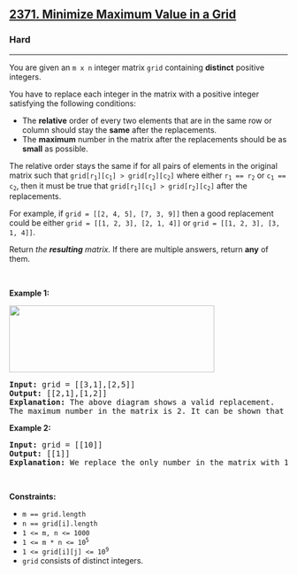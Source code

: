 <h2><a href="https://leetcode.com/problems/minimize-maximum-value-in-a-grid/?envType=weekly-question&envId=2024-11-22">2371. Minimize Maximum Value in a Grid</a></h2><h3>Hard</h3><hr><p>You are given an <code>m x n</code> integer matrix <code>grid</code> containing <strong>distinct</strong> positive integers.</p>

<p>You have to replace each integer in the matrix with a positive integer satisfying the following conditions:</p>

<ul>
	<li>The <strong>relative</strong> order of every two elements that are in the same row or column should stay the <strong>same</strong> after the replacements.</li>
	<li>The <strong>maximum</strong> number in the matrix after the replacements should be as <strong>small</strong> as possible.</li>
</ul>

<p>The relative order stays the same if for all pairs of elements in the original matrix such that <code>grid[r<sub>1</sub>][c<sub>1</sub>] &gt; grid[r<sub>2</sub>][c<sub>2</sub>]</code> where either <code>r<sub>1</sub> == r<sub>2</sub></code> or <code>c<sub>1</sub> == c<sub>2</sub></code>, then it must be true that <code>grid[r<sub>1</sub>][c<sub>1</sub>] &gt; grid[r<sub>2</sub>][c<sub>2</sub>]</code> after the replacements.</p>

<p>For example, if <code>grid = [[2, 4, 5], [7, 3, 9]]</code> then a good replacement could be either <code>grid = [[1, 2, 3], [2, 1, 4]]</code> or <code>grid = [[1, 2, 3], [3, 1, 4]]</code>.</p>

<p>Return <em>the <strong>resulting</strong> matrix.</em> If there are multiple answers, return <strong>any</strong> of them.</p>

<p>&nbsp;</p>
<p><strong class="example">Example 1:</strong></p>
<img alt="" src="https://assets.leetcode.com/uploads/2022/08/09/grid2drawio.png" style="width: 371px; height: 121px;" />
<pre>
<strong>Input:</strong> grid = [[3,1],[2,5]]
<strong>Output:</strong> [[2,1],[1,2]]
<strong>Explanation:</strong> The above diagram shows a valid replacement.
The maximum number in the matrix is 2. It can be shown that no smaller value can be obtained.
</pre>

<p><strong class="example">Example 2:</strong></p>

<pre>
<strong>Input:</strong> grid = [[10]]
<strong>Output:</strong> [[1]]
<strong>Explanation:</strong> We replace the only number in the matrix with 1.
</pre>

<p>&nbsp;</p>
<p><strong>Constraints:</strong></p>

<ul>
	<li><code>m == grid.length</code></li>
	<li><code>n == grid[i].length</code></li>
	<li><code>1 &lt;= m, n &lt;= 1000</code></li>
	<li><code>1 &lt;= m * n &lt;= 10<sup>5</sup></code></li>
	<li><code>1 &lt;= grid[i][j] &lt;= 10<sup>9</sup></code></li>
	<li><code>grid</code> consists of distinct integers.</li>
</ul>
